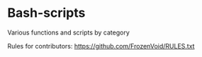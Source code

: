 # Bash-scripts
Various functions and scripts by category


Rules for contributors: https://github.com/FrozenVoid/RULES.txt
